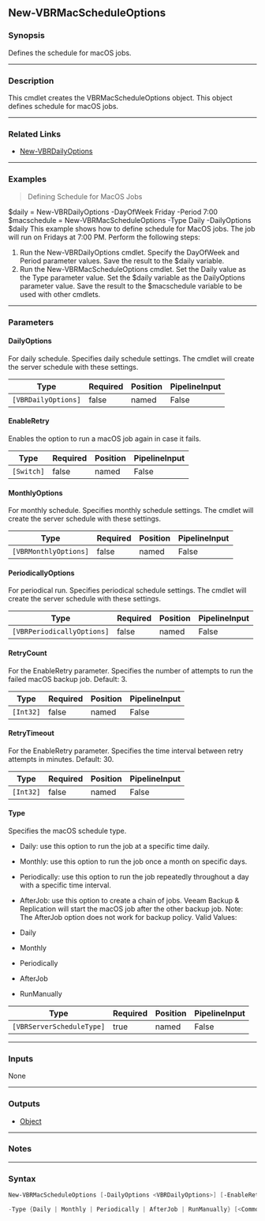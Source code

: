 New-VBRMacScheduleOptions
-------------------------

### Synopsis
Defines the schedule for macOS jobs.

---

### Description

This cmdlet creates the VBRMacScheduleOptions object. This object defines schedule for macOS jobs.

---

### Related Links
* [New-VBRDailyOptions](New-VBRDailyOptions)

---

### Examples
> Defining Schedule for MacOS Jobs

$daily = New-VBRDailyOptions -DayOfWeek Friday -Period 7:00
$macschedule = New-VBRMacScheduleOptions -Type Daily -DailyOptions $daily
This example shows how to define schedule for MacOS jobs. The job will run on Fridays at 7:00 PM.
Perform the following steps:
1. Run the New-VBRDailyOptions cmdlet. Specify the DayOfWeek and Period parameter values. Save the result to the $daily variable.
2. Run the New-VBRMacScheduleOptions cmdlet. Set the Daily value as the Type parameter value. Set the $daily variable as the DailyOptions parameter value. Save the result to the $macschedule variable to be used with other cmdlets.

---

### Parameters
#### **DailyOptions**
For daily schedule.
Specifies daily schedule settings. The cmdlet will create the server schedule with these settings.

|Type               |Required|Position|PipelineInput|
|-------------------|--------|--------|-------------|
|`[VBRDailyOptions]`|false   |named   |False        |

#### **EnableRetry**
Enables the option to run a macOS job again in case it fails.

|Type      |Required|Position|PipelineInput|
|----------|--------|--------|-------------|
|`[Switch]`|false   |named   |False        |

#### **MonthlyOptions**
For monthly schedule.
Specifies monthly schedule settings. The cmdlet will create the server schedule with these settings.

|Type                 |Required|Position|PipelineInput|
|---------------------|--------|--------|-------------|
|`[VBRMonthlyOptions]`|false   |named   |False        |

#### **PeriodicallyOptions**
For periodical run.
Specifies periodical schedule settings. The cmdlet will create the server schedule with these settings.

|Type                      |Required|Position|PipelineInput|
|--------------------------|--------|--------|-------------|
|`[VBRPeriodicallyOptions]`|false   |named   |False        |

#### **RetryCount**
For the EnableRetry parameter.
Specifies the number of attempts to run the failed macOS backup job.
Default: 3.

|Type     |Required|Position|PipelineInput|
|---------|--------|--------|-------------|
|`[Int32]`|false   |named   |False        |

#### **RetryTimeout**
For the EnableRetry parameter.
Specifies the time interval between retry attempts in minutes.
Default: 30.

|Type     |Required|Position|PipelineInput|
|---------|--------|--------|-------------|
|`[Int32]`|false   |named   |False        |

#### **Type**
Specifies the macOS schedule type.
* Daily: use this option to run the job at a specific time daily.
* Monthly: use this option to run the job once a month on specific days.
* Periodically: use this option to run the job repeatedly throughout a day with a specific time interval.
* AfterJob: use this option to create a chain of jobs. Veeam Backup & Replication will start the macOS job after the other backup job.
Note: The AfterJob option does not work for backup policy.
Valid Values:

* Daily
* Monthly
* Periodically
* AfterJob
* RunManually

|Type                     |Required|Position|PipelineInput|
|-------------------------|--------|--------|-------------|
|`[VBRServerScheduleType]`|true    |named   |False        |

---

### Inputs
None

---

### Outputs
* [Object](https://learn.microsoft.com/en-us/dotnet/api/System.Object)

---

### Notes

---

### Syntax
```PowerShell
New-VBRMacScheduleOptions [-DailyOptions <VBRDailyOptions>] [-EnableRetry] [-MonthlyOptions <VBRMonthlyOptions>] [-PeriodicallyOptions <VBRPeriodicallyOptions>] [-RetryCount <Int32>] [-RetryTimeout <Int32>] 
```
```PowerShell
-Type {Daily | Monthly | Periodically | AfterJob | RunManually} [<CommonParameters>]
```
